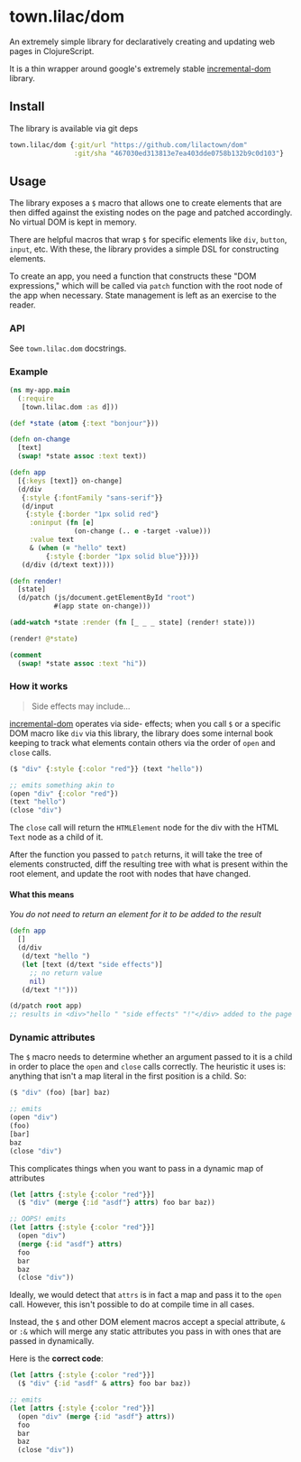 # town.lilac/dom

An extremely simple library for declaratively creating and updating web pages in
ClojureScript.

It is a thin wrapper around google's extremely stable
[incremental-dom](https://github.com/google/incremental-dom) library.

## Install

The library is available via git deps

```clojure
town.lilac/dom {:git/url "https://github.com/lilactown/dom"
                :git/sha "467030ed313813e7ea403dde0758b132b9c0d103"}
```

## Usage

The library exposes a `$` macro that allows one to create elements that are then
diffed against the existing nodes on the page and patched accordingly.
No virtual DOM is kept in memory.

There are helpful macros that wrap `$` for specific elements like `div`,
`button`, `input`, etc. With these, the library provides a simple DSL for
constructing elements.

To create an app, you need a function that constructs these "DOM expressions,"
which will be called via `patch` function with the root node of the app when
necessary. State management is left as an exercise to the reader.

### API

See `town.lilac.dom` docstrings.

### Example

```clojure
(ns my-app.main
  (:require
   [town.lilac.dom :as d]))

(def *state (atom {:text "bonjour"}))

(defn on-change
  [text]
  (swap! *state assoc :text text))

(defn app
  [{:keys [text]} on-change]
  (d/div
   {:style {:fontFamily "sans-serif"}}
   (d/input
    {:style {:border "1px solid red"}
     :oninput (fn [e]
                (on-change (.. e -target -value)))
     :value text
     & (when (= "hello" text)
         {:style {:border "1px solid blue"}})})
   (d/div (d/text text))))

(defn render!
  [state]
  (d/patch (js/document.getElementById "root")
           #(app state on-change)))

(add-watch *state :render (fn [_ _ _ state] (render! state)))

(render! @*state)

(comment
  (swap! *state assoc :text "hi"))
```

### How it works

> Side effects may include...

[incremental-dom](https://github.com/google/incremental-dom) operates via side-
effects; when you call `$` or a specific DOM macro like `div` via this library,
the library does some internal book keeping to track what elements contain others
via the order of `open` and `close` calls.

```clojure
($ "div" {:style {:color "red"}} (text "hello"))

;; emits something akin to
(open "div" {:color "red"})
(text "hello")
(close "div")
```

The `close` call will return the `HTMLElement` node for the div with the HTML
`Text` node as a child of it.

After the function you passed to `patch` returns, it will take the tree of
elements constructed, diff the resulting tree with what is present within the
root element, and update the root with nodes that have changed.

#### What this means

*You do not need to return an element for it to be added to the result*

```clojure
(defn app
  []
  (d/div
   (d/text "hello ")
   (let [text (d/text "side effects")]
     ;; no return value
     nil)
   (d/text "!")))

(d/patch root app)
;; results in <div>"hello " "side effects" "!"</div> added to the page
```

### Dynamic attributes

The `$` macro needs to determine whether an argument passed to it is a child in
order to place the `open` and `close` calls correctly. The heuristic it uses is:
anything that isn't a map literal in the first position is a child. So:

```clojure
($ "div" (foo) [bar] baz)

;; emits
(open "div")
(foo)
[bar]
baz
(close "div")
```

This complicates things when you want to pass in a dynamic map of attributes

```clojure
(let [attrs {:style {:color "red"}}]
  ($ "div" (merge {:id "asdf"} attrs) foo bar baz))

;; OOPS! emits
(let [attrs {:style {:color "red"}}]
  (open "div")
  (merge {:id "asdf"} attrs)
  foo
  bar
  baz
  (close "div"))
```

Ideally, we would detect that `attrs` is in fact a map and pass it to the `open`
call. However, this isn't possible to do at compile time in all cases.

Instead, the `$` and other DOM element macros accept a special attribute, `&` or
`:&` which will merge any static attributes you pass in with ones that are
passed in dynamically.

Here is the **correct code**:

```clojure
(let [attrs {:style {:color "red"}}]
  ($ "div" {:id "asdf" & attrs} foo bar baz))

;; emits
(let [attrs {:style {:color "red"}}]
  (open "div" (merge {:id "asdf"} attrs))
  foo
  bar
  baz
  (close "div"))
```
